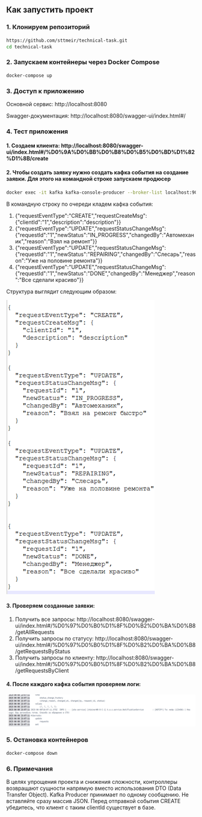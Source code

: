 ## Как запустить проект

### 1. Клонируем репозиторий

```bash
https://github.com/sttmeir/technical-task.git
cd technical-task
```
### 2. Запускаем контейнеры через Docker Compose
```bash
docker-compose up
```

### 3. Доступ к приложению
Основной сервис: http://localhost:8080

Swagger-документация: http://localhost:8080/swagger-ui/index.html#/

### 4. Тест приложения
#### 1. Создаем клиента: http://localhost:8080/swagger-ui/index.html#/%D0%9A%D0%BB%D0%B8%D0%B5%D0%BD%D1%82%D1%8B/create
#### 2. Чтобы создать заявку нужно создать кафка события на создание заявки. Для этого на командной строке запускаем продюсер
```bash
docker exec -it kafka kafka-console-producer --broker-list localhost:9092 --topic request-events
```

В командную строку по очереди кладем кафка события:
1. {"requestEventType":"CREATE","requestCreateMsg": {"clientId":"1","description":"description"}}
2. {"requestEventType":"UPDATE","requestStatusChangeMsg": {"requestId":"1","newStatus":"IN_PROGRESS","changedBy":"Автомеханик","reason":"Взял на ремонт"}}
3. {"requestEventType":"UPDATE","requestStatusChangeMsg": {"requestId":"1","newStatus":"REPAIRING","changedBy":"Слесарь","reason":"Уже на половине ремонта"}}
4. {"requestEventType":"UPDATE","requestStatusChangeMsg": {"requestId":"1","newStatus":"DONE","changedBy":"Менеджер","reason":"Все сделали красиво"}}

Структура выглядит следующим образом:

![img.png](img.png)

#### 3. Проверяем созданные заявки: 
1. Получить все запросы: http://localhost:8080/swagger-ui/index.html#/%D0%97%D0%B0%D1%8F%D0%B2%D0%BA%D0%B8/getAllRequests
2. Получить запросы по статусу: http://localhost:8080/swagger-ui/index.html#/%D0%97%D0%B0%D1%8F%D0%B2%D0%BA%D0%B8/getRequestsByStatus
3. Получить запросы по клиенту: http://localhost:8080/swagger-ui/index.html#/%D0%97%D0%B0%D1%8F%D0%B2%D0%BA%D0%B8/getRequestsByClient

#### 4. После каждого кафка события проверяем логи:
![img_1.png](img_1.png)

### 5. Остановка контейнеров
```bash
docker-compose down
```
### 6. Примечания
В целях упрощения проекта и снижения сложности, контроллеры возвращают сущности напрямую вместо использования DTO (Data Transfer Object). 
Kafka Producer принимает по одному сообщению. Не вставляйте сразу массив JSON.
Перед отправкой события CREATE убедитесь, что клиент с таким clientId существует в базе.
